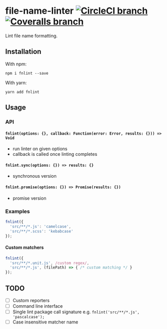 # file-name-linter [![CircleCI branch](https://img.shields.io/circleci/project/github/usabilla/file-name-linter/master.svg?style=flat-square)](https://circleci.com/gh/usabilla/file-name-linter/tree/master) [![Coveralls branch](https://img.shields.io/coveralls/usabilla/file-name-linter/master.svg?style=flat-square)](https://coveralls.io/github/usabilla/file-name-linter?branch=master)
Lint file name formatting.

## Installation

With npm:

```
npm i fnlint --save
```

With yarn:

```
yarn add fnlint 
```

## Usage

### API

#### `fnlint(options: {}, callback: Function(error: Error, results: {})) => Void`
- run linter on given options
- callback is called once linting completes

#### `fnlint.sync(options: {}) => results: {}`
- synchronous version

#### `fnlint.promise(options: {}) => Promise(results: {})`
- promise version

### Examples

```js
fnlint({
  'src/**/*.js': 'camelcase',
  'src/**/*.scss': 'kebabcase'
});
````

#### Custom matchers
```js
fnlint({
  'src/**/*.unit.js', /custom regex/,
  'src/**/*.js', (filePath) => { /* custom matching */ }
});
```

## TODO
- [ ] Custom reporters
- [ ] Command line interface
- [ ] Single lint package call signature e.g. `fnlint('src/**/*.js', 'pascalcase');`
- [ ] Case insensitive matcher name
